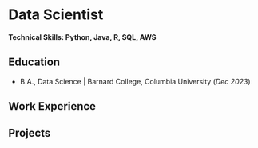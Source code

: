 # Data Scientist

#### Technical Skills: Python, Java, R, SQL, AWS

## Education			        		
- B.A., Data Science | Barnard College, Columbia University (_Dec 2023_)

## Work Experience

## Projects